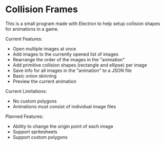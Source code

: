 # Collision Frames #

This is a small program made with Electron to help setup collision shapes for animations in a game.

Current Features:
* Open multiple images at once
* Add images to the currently opened list of images
* Rearrange the order of the images in the "animation"
* Add primitive collision shapes (rectangle and ellipse) per image
* Save info for all images in the "animation" to a JSON file
* Basic onion skinning
* Preview the current animation

Current Limitations:
* No custom polygons
* Animations must consist of individual image files

Planned Features:
* Ability to change the origin point of each image
* Support spritesheets
* Support custom polygons
